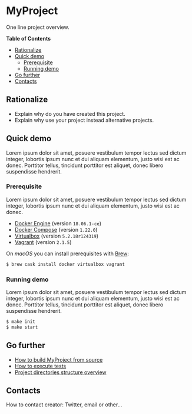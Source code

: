 # MyProject

One line project overview.

<!-- START doctoc generated TOC please keep comment here to allow auto update -->
<!-- DON'T EDIT THIS SECTION, INSTEAD RE-RUN doctoc TO UPDATE -->
**Table of Contents**

- [Rationalize](#rationalize)
- [Quick demo](#quick-demo)
  - [Prerequisite](#prerequisite)
  - [Running demo](#running-demo)
- [Go further](#go-further)
- [Contacts](#contacts)

<!-- END doctoc generated TOC please keep comment here to allow auto update -->


## Rationalize

* Explain why do you have created this project.
* Explain why use your project instead alternative projects.


## Quick demo

Lorem ipsum dolor sit amet, posuere vestibulum tempor lectus sed dictum integer, lobortis ipsum nunc et dui aliquam elementum, justo wisi est ac donec. Porttitor tellus, tincidunt porttitor est aliquet, donec libero suspendisse hendrerit.


### Prerequisite

Lorem ipsum dolor sit amet, posuere vestibulum tempor lectus sed dictum integer, lobortis ipsum nunc et dui aliquam elementum, justo wisi est ac donec.

* [Docker Engine](https://docs.docker.com/engine/) (version `18.06.1-ce`)
* [Docker Compose](https://docs.docker.com/compose/) (version `1.22.0`)
* [Virtualbox](https://www.virtualbox.org/) (version `5.2.18r124319`)
* [Vagrant](https://www.vagrantup.com/) (version `2.1.5`)

On *macOS* you can install prerequisites with [Brew](https://brew.sh/index_fr):

```sh
$ brew cask install docker virtualbox vagrant
```


### Running demo

Lorem ipsum dolor sit amet, posuere vestibulum tempor lectus sed dictum integer, lobortis ipsum nunc et dui aliquam elementum, justo wisi est ac donec. Porttitor tellus, tincidunt porttitor est aliquet, donec libero suspendisse hendrerit.

```sh
$ make init
$ make start
```

## Go further

* [How to build MyProject from source](CONTRIBUTE.md#how-to-build-myproject-from-source)
* [How to execute tests](CONTRIBUTE.md#how-to-execute-tests)
* [Project directories structure overview](CONTRIBUTE.md#project-directories-structure-overview)


## Contacts

How to contact creator: Twitter, email or other...
